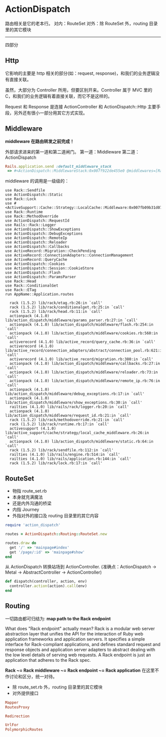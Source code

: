 # ActionDispatch

路由相关是它的老本行。
对内：RouteSet
对外：除 RouteSet 外，routing 目录里的其它模块



---

四部分

## Http

它影响的主要是 http 相关的部分(如：request, response)，和我们的业务逻辑没有直接关联。

虽然，大部分为 Controller 所用，但要区别开来。Controller 属于 MVC 里的 C，和我们的业务逻辑有着直接关联，而它不是这样的。

Request 和 Response 是连接 ActionController 和 ActionDispatch::Http 主要手段，另外还有很小一部分用其它方式实现。

## Middleware

**middleware 在路由转发之前完成！**

外部请求进来的第一道和第二道闸门。
第一道：Middleware
第二道：ActionDispatch

```ruby
Rails.application.send :default_middleware_stack
 => #<ActionDispatch::MiddlewareStack:0x007f922de455e0 @middlewares=[Rack::Sendfile, ActionDispatch::Static, Rack::Lock, Rack::Runtime, Rack::MethodOverride, ActionDispatch::RequestId, Rails::Rack::Logger, ActionDispatch::ShowExceptions, ActionDispatch::DebugExceptions, ActionDispatch::RemoteIp, ActionDispatch::Reloader, ActionDispatch::Callbacks, ActionDispatch::Cookies, ActionDispatch::Session::CookieStore, ActionDispatch::Flash, ActionDispatch::ParamsParser, Rack::Head, Rack::ConditionalGet, Rack::ETag]>
```

middleware 的调用是一级级的：

```
use Rack::Sendfile
use ActionDispatch::Static
use Rack::Lock
use #<ActiveSupport::Cache::Strategy::LocalCache::Middleware:0x007fb09b31d078>
use Rack::Runtime
use Rack::MethodOverride
use ActionDispatch::RequestId
use Rails::Rack::Logger
use ActionDispatch::ShowExceptions
use ActionDispatch::DebugExceptions
use ActionDispatch::RemoteIp
use ActionDispatch::Reloader
use ActionDispatch::Callbacks
use ActiveRecord::Migration::CheckPending
use ActiveRecord::ConnectionAdapters::ConnectionManagement
use ActiveRecord::QueryCache
use ActionDispatch::Cookies
use ActionDispatch::Session::CookieStore
use ActionDispatch::Flash
use ActionDispatch::ParamsParser
use Rack::Head
use Rack::ConditionalGet
use Rack::ETag
run AppName::Application.routes
```

```
  rack (1.5.2) lib/rack/etag.rb:26:in `call'
  rack (1.5.2) lib/rack/conditionalget.rb:25:in `call'
  rack (1.5.2) lib/rack/head.rb:11:in `call'
  actionpack (4.1.0) lib/action_dispatch/middleware/params_parser.rb:27:in `call'
  actionpack (4.1.0) lib/action_dispatch/middleware/flash.rb:254:in `call'
  actionpack (4.1.0) lib/action_dispatch/middleware/cookies.rb:560:in `call'
  activerecord (4.1.0) lib/active_record/query_cache.rb:36:in `call'
  activerecord (4.1.0) lib/active_record/connection_adapters/abstract/connection_pool.rb:621:in `call'
  activerecord (4.1.0) lib/active_record/migration.rb:380:in `call'
  actionpack (4.1.0) lib/action_dispatch/middleware/callbacks.rb:27:in `call'
  actionpack (4.1.0) lib/action_dispatch/middleware/reloader.rb:73:in `call'
  actionpack (4.1.0) lib/action_dispatch/middleware/remote_ip.rb:76:in `call'
  actionpack (4.1.0) lib/action_dispatch/middleware/debug_exceptions.rb:17:in `call'
  actionpack (4.1.0) lib/action_dispatch/middleware/show_exceptions.rb:30:in `call'
  railties (4.1.0) lib/rails/rack/logger.rb:20:in `call'
  actionpack (4.1.0) lib/action_dispatch/middleware/request_id.rb:21:in `call'
  rack (1.5.2) lib/rack/methodoverride.rb:21:in `call'
  rack (1.5.2) lib/rack/runtime.rb:17:in `call'
  activesupport (4.1.0) lib/active_support/cache/strategy/local_cache_middleware.rb:26:in `call'
  actionpack (4.1.0) lib/action_dispatch/middleware/static.rb:64:in `call'
  rack (1.5.2) lib/rack/sendfile.rb:112:in `call'
  railties (4.1.0) lib/rails/engine.rb:514:in `call'
  railties (4.1.0) lib/rails/application.rb:144:in `call'
  rack (1.5.2) lib/rack/lock.rb:17:in `call'
```

## RouteSet

- 物指 route_set.rb
- 本身就充满魔法
- 还是内外沟通的桥梁
- 内指 Journey
- 外指对外的接口及 routing 目录里的其它内容

```ruby
require 'action_dispatch'

routes = ActionDispatch::Routing::RouteSet.new

routes.draw do
  get '/' => 'mainpage#index'
  get '/page/:id' => 'mainpage#show'
end
```

从 ActionDispatch 转换站场到 ActionController.
(准确点：ActionDispatch -> Metal -> AbstractController -> ActionController)

```ruby
def dispatch(controller, action, env)
  controller.action(action).call(env)
end
```



## Routing

一切路由都可归结为: **map path to the Rack endpoint**

What does "Rack endpoint" actually mean? Rack is a modular web server abstraction layer that unifies the API for the interaction of Ruby web application frameworks and application servers. It specifies a simple interface for Rack-compliant applications, and defines standard request and response objects and application server adapters to abstract dealing with the low level details of serving web requests. A Rack endpoint is just an application that adheres to the Rack spec.

**Rack ~= Rack middleware ~= Rack endpoint ~= Rack application** 在这里不作讨论和区分，统一对待。

- 除 route_set.rb 外，routing 目录里的其它模块
- 对外提供接口

```ruby
Mapper
RoutesProxy

Redirection

UrlFor
PolymorphicRoutes
```
